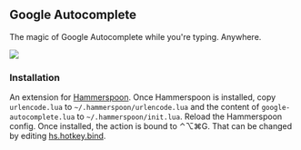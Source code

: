 ## Google Autocomplete

The magic of Google Autocomplete while you're typing. Anywhere.

![](http://i.imgur.com/kYoE7hs.gif)

### Installation

An extension for [Hammerspoon](http://hammerspoon.org/). Once Hammerspoon is installed, copy `urlencode.lua` to `~/.hammerspoon/urlencode.lua` and the content of `google-autocomplete.lua` to `~/.hammerspoon/init.lua`. Reload the Hammerspoon config. Once installed, the action is bound to ⌃⌥⌘G. That can be changed by editing [hs.hotkey.bind](https://github.com/nathancahill/hammerspoon-config/blob/master/google-autocomplete.lua#L5).
